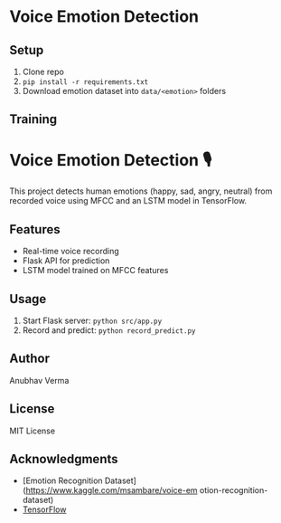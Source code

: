# Voice Emotion Detection

## Setup
1. Clone repo
2. `pip install -r requirements.txt`
3. Download emotion dataset into `data/<emotion>` folders

## Training

# Voice Emotion Detection 🎙️

This project detects human emotions (happy, sad, angry, neutral) from recorded voice using MFCC and an LSTM model in TensorFlow.

## Features
- Real-time voice recording
- Flask API for prediction
- LSTM model trained on MFCC features

## Usage
1. Start Flask server: `python src/app.py`
2. Record and predict: `python record_predict.py`

## Author
Anubhav Verma
## License
MIT License
## Acknowledgments
- [Emotion Recognition Dataset](https://www.kaggle.com/msambare/voice-em
otion-recognition-dataset)
- [TensorFlow](https://www.tensorflow.org/)
